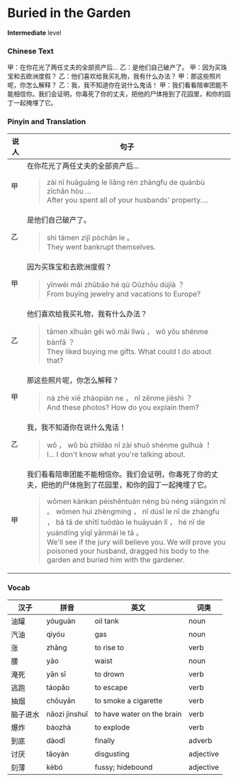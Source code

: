 # Buried in the Garden
**Intermediate** level
### Chinese Text
甲：在你花光了两任丈夫的全部资产后...
乙：是他们自己破产了。
甲：因为买珠宝和去欧洲度假？
乙：他们喜欢给我买礼物，我有什么办法？
甲：那这些照片呢，你怎么解释？
乙：我，我不知道你在说什么鬼话！
甲：我们看看陪审团能不能相信你。我们会证明，你毒死了你的丈夫，把他的尸体拖到了花园里，和你的园丁一起掩埋了它。

### Pinyin and Translation
|说人|句子|
|----|----|
|甲|在你花光了两任丈夫的全部资产后...<blockquote>zài nǐ huāguāng le liǎng rèn zhàngfu de quánbù zīchǎn hòu ...<br />After you spent all of your husbands' property....</blockquote>|
|乙|是他们自己破产了。<blockquote>shì tāmen zìjǐ pòchǎn le 。<br />They went bankrupt themselves.</blockquote>|
|甲|因为买珠宝和去欧洲度假？<blockquote>yīnwèi mǎi zhūbǎo hé qù Oūzhōu dùjià ？<br />From buying jewelry and vacations to Europe?</blockquote>|
|乙|他们喜欢给我买礼物，我有什么办法？<blockquote>tāmen xǐhuān gěi wǒ mǎi lǐwù ， wǒ yǒu shénme bànfǎ ？<br />They liked buying me gifts. What could I do about that?</blockquote>|
|甲|那这些照片呢，你怎么解释？<blockquote>nà zhè xiē zhàopiàn ne ， nǐ zěnme jiěshì ？<br />And these photos? How do you explain them?</blockquote>|
|乙|我，我不知道你在说什么鬼话！<blockquote>wǒ ， wǒ bù zhīdào nǐ zài shuō shénme guǐhuà ！<br />I... I don't know what you're talking about.</blockquote>|
|甲|我们看看陪审团能不能相信你。我们会证明，你毒死了你的丈夫，把他的尸体拖到了花园里，和你的园丁一起掩埋了它。<blockquote>wǒmen kànkan péishěntuán néng bù néng xiāngxìn nǐ 。 wǒmen huì zhèngmíng ， nǐ dúsǐ le nǐ de zhàngfu ， bǎ tā de shītǐ tuōdào le huāyuán lǐ ， hé nǐ de yuándīng yīqǐ yǎnmái le tā 。<br />We'll see if the jury will believe you. We will prove you poisoned your husband, dragged his body to the garden and buried him with the gardener.</blockquote>|
### Vocab
|汉子|拼音|英文|词类|
|----|----|----|----|
|油罐|yóuguàn|oil tank|noun|
|汽油|qìyóu|gas|noun|
|涨|zhǎng|to rise to|verb|
|腰|yāo|waist|noun|
|淹死|yān sǐ|to drown|verb|
|逃跑|táopǎo|to escape|verb|
|抽烟|chōuyān|to smoke a cigarette|verb|
|脑子进水|nǎozi jìnshuǐ|to have water on the brain|verb|
|爆炸|bàozhà|to explode|verb|
|到底|dàodǐ|finally|adverb|
|讨厌|tǎoyàn|disgusting|adjective|
|刻薄|kèbó|fussy; hidebound|adjective|